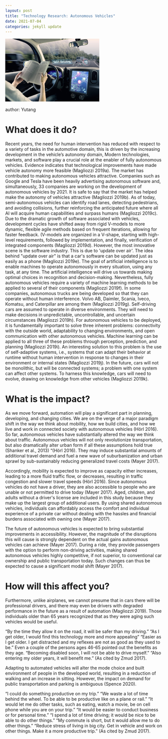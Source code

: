 ```yaml
---
layout: post
title: "Technology Research: Autonomous Vehicles"
date: 2021-07-04
categories: jekyll update
---
```


<img src="pic/Self_driving.jpg" width="300px">


author: Yutang


# What does it do?  


Recent years, the need for human intervention has reduced with respect to a variety of tasks in the automotive domain, this is driven by the increasing development in the vehicle’s autonomy domain, Modern technologies, markets, and software play a crucial role at the enabler of fully autonomous vehicles. Evidence indicates that technological improvements have made vehicle autonomy more feasible (Magliozzi 2019a). The market has contributed to making autonomous vehicles attractive. Companies such as Google and Tesla have been heavily advertising autonomous software and, simultaneously, 33 companies are working on the development of autonomous vehicles by 2021. It is safe to say that the market has helped make the autonomy of vehicles attractive (Magliozzi 2019b). As of today, semi-autonomous vehicles can identify road lanes, detecting pedestrians, and avoiding collisions, further reinforcing the anticipated future where all AI will acquire human capabilities and surpass humans (Magliozzi 2019c). Due to the dramatic growth of software associated with vehicles, development cycles have shifted away from rigid V-models to more dynamic, flexible agile methods based on frequent iterations, allowing for faster feedback. (V-models are organized in a V-shape, starting with high-level requirements, followed by implementation, and finally, verification of integrated components (Magliozzi 2019d). However, the most innovative scene is the software industry. This is due to 'update over air'. The idea behind "update over air" is that a car's software can be updated just as easily as a phone (Magliozzi 2019e). The goal of artificial intelligence is to enable machines to operate autonomously in every situation, using any task, at any time. The artificial intelligence will drive us towards making optimal choices in recognition and decision-making. Nevertheless, fully autonomous vehicles require a variety of machine learning methods to be applied to several of their components (Magliozzi 2019f). In some companies, autonomous trucks are being developed so that they can operate without human interference. Volvo AB, Daimler, Scania, Iveco, Komatsu, and Caterpillar are among them (Magliozzi 2019g). Self-driving cars are assumed to operate in diverse environments. They will need to make decisions in unpredictable, uncontrollable, and uncertain circumstances (Magliozzi 2019h). For autonomous vehicles to be deployed, it is fundamentally important to solve three inherent problems: connectivity with the outside world, adaptability to changing environments, and open communication with other autonomous vehicles. Machine learning can be applied to all three of these problems through perception, prediction, and planning (Magliozzi 2019i). An interesting solution to this problem is the use of self-adaptive systems, i.e., systems that can adapt their behavior at runtime without human intervention in response to changes in their environment or internal states (Magliozzi 2019j). In the future, cars will not be monolithic, but will be connected systems; a problem with one system can affect other systems. To harness this knowledge, cars will need to evolve, drawing on knowledge from other vehicles (Magliozzi 2019k).


# What is the impact?


As we move forward, automation will play a significant part in planning, developing, and changing cities. We are on the verge of a major paradigm shift in the way we think about mobility, how we build cities, and how we live and work in connected society with autonomous vehicles (Hörl 2016). So far, autonomous vehicles have substantially altered the way we think about traffic. Autonomous vehicles will not only revolutionize transportation, but also dramatically alter urban form if all these assumptions hold true (Shanker et al., 2013) “(Hörl 2016). They may induce substantial amounts of additional travel demand and fuel a new wave of suburbanization and urban sprawl by sub-sustainably reducing generalized travel costs (Mayer 2017).  

Accordingly, mobility is expected to improve as capacity either increases, leading to a more fluid traffic flow, or decreases, resulting in traffic congestion and slower travel speeds (Hörl 2016). Since autonomous vehicles do not have a driver, they are also accessible to people who are unable or not permitted to drive today (Mayer 2017). Aged, children, and adults without a driver's license are included in this study because they make up the largest group of additional users. By using shared autonomous vehicles, individuals can affordably access the comfort and individual experience of a private car without dealing with the hassles and financial burdens associated with owning one (Mayer 2017).   

The future of autonomous vehicles is expected to bring substantial improvements in accessibility. However, the magnitude of the disruptions this will cause is strongly dependent on the actual gains autonomous vehicles can achieve (Mayer 2017). During a ride, they provide passengers with the option to perform non-driving activities, making shared autonomous vehicles highly competitive, if not superior, to conventional car ownership and public transportation today. Such changes can thus be expected to cause a significant modal shift (Mayer 2017).


# How will this affect you?


Furthermore, unlike airplanes, we cannot presume that in cars there will be professional drivers, and there may even be drivers with degraded performance in the future as a result of automation (Magliozzi 2019). Those individuals older than 65 years recognized that as they were aging such vehicles would be useful.

  “By the time they allow it on the road, it will be safer than my driving.” “As I get older, I would find this technology more and more appealing” “Easier as I get older. I get distracted and my reflexes are not as good as they used to be.” Even a couple of the persons ages 46-65 pointed out the benefits as they age. “Becoming disabled soon, I will not be able to drive myself.” “Also entering my older years, it will benefit me.” (As cited by Zmud 2017).  


Adapting to automated vehicles will alter the mode choice and built environment of people in the developed world, resulting in a reduction of walking and an increase in sitting. However, the impact on demand for public transportation and parking is ambiguous (Spence 2020).  


  “I could do something productive on my trip.” “We waste a lot of time behind the wheel. To be able to be productive like on a plane or rail.” “It would let me do other tasks, such as eating, watch a movie, be on cell phone while you are on your trip.” “It would be easier to conduct business or for personal time.” “I spend a lot of time driving; it would be nice to be able to do other things.” “My commute is short, but it would allow me to do other things.” “Reduce stress of living in big city. Get in vehicle and work on other things. Make it a more productive trip.” (As cited by Zmud 2017).  
